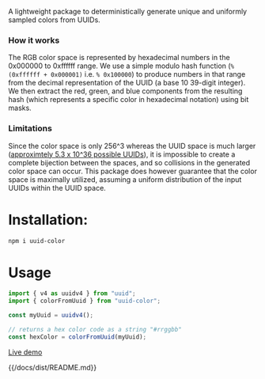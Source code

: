 A lightweight package to deterministically generate unique and uniformly sampled colors from UUIDs.

### How it works

The RGB color space is represented by hexadecimal numbers in the 0x000000 to 0xffffff range. We use a simple modulo hash function (`% (0xffffff + 0x000001)` i.e. `% 0x100000`) to produce numbers in that range from the decimal representation of the UUID (a base 10 39-digit integer). We then extract the red, green, and blue components from the resulting hash (which represents a specific color in hexadecimal notation) using bit masks.

### Limitations

Since the color space is only 256^3 whereas the UUID space is much larger ([approximtely 5.3 x 10^36 possible UUIDs](https://www.uuidtools.com/what-is-uuid#overview)), it is impossible to create a complete bijection between the spaces, and so collisions in the generated color space can occur. This package does however guarantee that the color space is maximally utilized, assuming a uniform distribution of the input UUIDs within the UUID space.

# Installation:

```sh
npm i uuid-color
```

# Usage

```js
import { v4 as uuidv4 } from "uuid";
import { colorFromUuid } from "uuid-color";

const myUuid = uuidv4();

// returns a hex color code as a string "#rrggbb"
const hexColor = colorFromUuid(myUuid);
```

[Live demo](https://codesandbox.io/s/uuid-color-usage-o0e4o)

{{/docs/dist/README.md}}